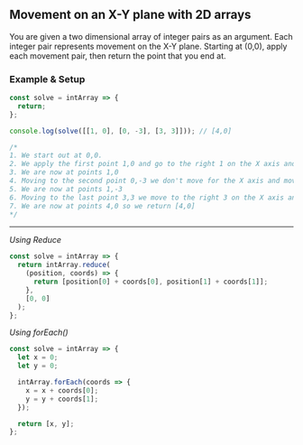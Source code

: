 ## Movement on an X-Y plane with 2D arrays

You are given a two dimensional array of integer pairs as an argument. Each integer pair represents movement on the X-Y plane. Starting at (0,0), apply each movement pair, then return the point that you end at.

### Example & Setup
```js
const solve = intArray => {
  return;
};

console.log(solve([[1, 0], [0, -3], [3, 3]])); // [4,0]

/*
1. We start out at 0,0.
2. We apply the first point 1,0 and go to the right 1 on the X axis and stay at 0 for the Y axis.
3. We are now at points 1,0
4. Moving to the second point 0,-3 we don't move for the X axis and move down 3 for the Y axis.
5. We are now at points 1,-3
6. Moving to the last point 3,3 we move to the right 3 on the X axis and up 3 on the Y axis.
7. We are now at points 4,0 so we return [4,0]
*/
```

---

*Using Reduce*
```js
const solve = intArray => {
  return intArray.reduce(
    (position, coords) => {
      return [position[0] + coords[0], position[1] + coords[1]];
    },
    [0, 0]
  );
};
```

*Using forEach()*
```js
const solve = intArray => {
  let x = 0;
  let y = 0;

  intArray.forEach(coords => {
    x = x + coords[0];
    y = y + coords[1];
  });

  return [x, y];
};
```